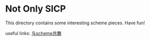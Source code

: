 # Not Only SICP

This directory contains some interesting scheme pieces. Have fun!

useful links: [与scheme共舞][1]

[1]:https://blog.csdn.net/g9yuayon/article/details/1676688